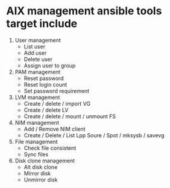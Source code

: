 # AIX management ansible tools target include

1. User management 
    - List user
    - Add user
    - Delete user
    - Assign user to group
2. PAM management
    - Reset password
    - Reset login count
    - Set password requirement
3. LVM management 
    - Create / delete / import VG
    - Create / delete LV
    - Create / delete / mount / unmount FS
4. NIM management
    - Add / Remove NIM client
    - Create / Delete / List Lpp Soure / Spot / mksysb / savevg
5. File management
    - Check file consistent
    - Sync files
6. Disk clone management
    - Alt disk clone
    - Mirror disk
    - Unmirror disk
